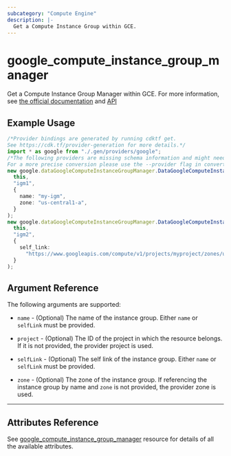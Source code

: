 ```yaml
---
subcategory: "Compute Engine"
description: |-
  Get a Compute Instance Group within GCE.
---
```


# google\_compute\_instance\_group\_manager

Get a Compute Instance Group Manager within GCE.
For more information, see [the official documentation](https://cloud.google.com/compute/docs/instance-groups#managed_instance_groups)
and [API](https://cloud.google.com/compute/docs/reference/latest/instanceGroupManagers)

## Example Usage

```typescript
/*Provider bindings are generated by running cdktf get.
See https://cdk.tf/provider-generation for more details.*/
import * as google from "./.gen/providers/google";
/*The following providers are missing schema information and might need manual adjustments to synthesize correctly: google.
For a more precise conversion please use the --provider flag in convert.*/
new google.dataGoogleComputeInstanceGroupManager.DataGoogleComputeInstanceGroupManager(
  this,
  "igm1",
  {
    name: "my-igm",
    zone: "us-central1-a",
  }
);
new google.dataGoogleComputeInstanceGroupManager.DataGoogleComputeInstanceGroupManager(
  this,
  "igm2",
  {
    self_link:
      "https://www.googleapis.com/compute/v1/projects/myproject/zones/us-central1-a/instanceGroupManagers/my-igm",
  }
);

```

## Argument Reference

The following arguments are supported:

*   `name` - (Optional) The name of the instance group. Either `name` or `selfLink` must be provided.

*   `project` - (Optional) The ID of the project in which the resource belongs. If it is not provided, the provider project is used.

*   `selfLink` - (Optional) The self link of the instance group. Either `name` or `selfLink` must be provided.

*   `zone` - (Optional) The zone of the instance group. If referencing the instance group by name and `zone` is not provided, the provider zone is used.

***

## Attributes Reference

See [google\_compute\_instance\_group\_manager](https://registry.terraform.io/providers/hashicorp/google/latest/docs/resources/compute_instance_group_manager#argument-reference) resource for details of all the available attributes.
